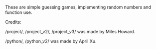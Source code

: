 These are simple guessing games, implementing random numbers and function use.

Credits:

/project/, /project_v2/, /project_v3/ was made by Miles Howard.

/python/, /python_v2/ was made by April Xu.
